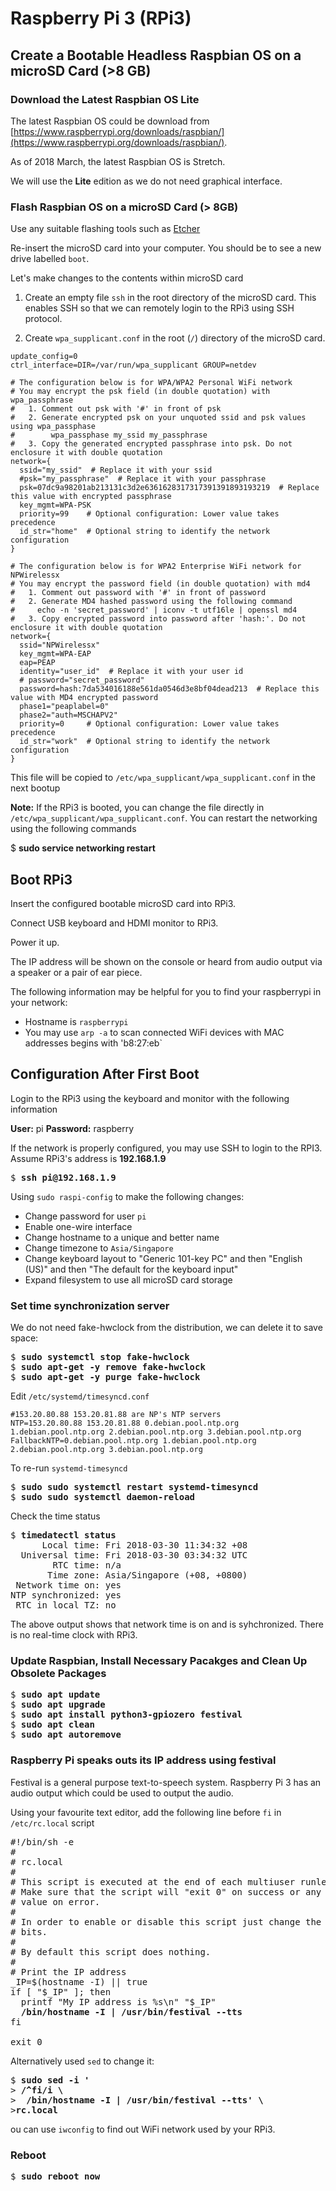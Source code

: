 # Raspberry Pi 3 (RPi3)

## Create a Bootable Headless Raspbian OS on a microSD Card (>8 GB)

### Download the Latest Raspbian OS Lite

The latest Raspbian OS could be download from [https://www.raspberrypi.org/downloads/raspbian/](https://www.raspberrypi.org/downloads/raspbian/).

As of 2018 March, the latest Raspbian OS is Stretch.

We will use the **Lite** edition as we do not need graphical interface.

### Flash Raspbian OS on a microSD Card (> 8GB)

Use any suitable flashing tools such as [Etcher](https://etcher.io/)

Re-insert the microSD card into your computer.  You should be to see a new drive labelled `boot`.

Let's make changes to the contents within microSD card
1.  Create an empty file `ssh` in the root directory of the microSD card. This enables SSH so that we can remotely login to the RPi3 using SSH protocol.

1.  Create `wpa_supplicant.conf` in the root (`/`) directory of the microSD card.

```
update_config=0
ctrl_interface=DIR=/var/run/wpa_supplicant GROUP=netdev

# The configuration below is for WPA/WPA2 Personal WiFi network
# You may encrypt the psk field (in double quotation) with wpa_passphrase
#   1. Comment out psk with '#' in front of psk
#   2. Generate encrypted psk on your unquoted ssid and psk values using wpa_passphase
#        wpa_passphase my_ssid my_passphrase
#   3. Copy the generated encrypted passphrase into psk. Do not enclosure it with double quotation
network={
  ssid="my_ssid"  # Replace it with your ssid
  #psk="my_passphrase"  # Replace it with your passphrase
  psk=07dc9a98201ab213131c3d2e6361628317317391391893193219  # Replace this value with encrypted passphrase
  key_mgmt=WPA-PSK
  priority=99    # Optional configuration: Lower value takes precedence
  id_str="home"  # Optional string to identify the network configuration
}

# The configuration below is for WPA2 Enterprise WiFi network for NPWirelessx
# You may encrypt the password field (in double quotation) with md4
#   1. Comment out password with '#' in front of password
#   2. Generate MD4 hashed password using the following command
#     echo -n 'secret_password' | iconv -t utf16le | openssl md4   
#   3. Copy encrypted password into password after 'hash:'. Do not enclosure it with double quotation
network={
  ssid="NPWirelessx"
  key_mgmt=WPA-EAP
  eap=PEAP
  identity="user_id"  # Replace it with your user id
  # password="secret_password"
  password=hash:7da534016188e561da0546d3e8bf04dead213  # Replace this value with MD4 encrypted password
  phase1="peaplabel=0"
  phase2="auth=MSCHAPV2"
  priority=0     # Optional configuration: Lower value takes precedence
  id_str="work"  # Optional string to identify the network configuration
}
```

This file will be copied to `/etc/wpa_supplicant/wpa_supplicant.conf` in the next bootup

**Note:** If the RPi3 is booted, you can change the file directly in `/etc/wpa_supplicant/wpa_supplicant.conf`.
You can restart the networking using the following commands

$ <b>sudo service networking restart</b>

## Boot RPi3

Insert the configured bootable microSD card into RPi3.

Connect USB keyboard and HDMI monitor to RPi3.

Power it up.

The IP address will be shown on the console or heard from audio output via a speaker or a pair of ear piece.

The following information may be helpful for you to find your raspberrypi in your network:
- Hostname is `raspberrypi`
- You may use `arp -a` to scan connected WiFi devices with MAC addresses begins with 'b8:27:eb`

## Configuration After First Boot

Login to the RPi3 using the keyboard and monitor with the following information

**User:** pi
**Password:** raspberry

If the network is properly configured, you may use SSH to login to the RPI3. Assume RPi3's address is **192.168.1.9**

<pre>
$ <b>ssh pi@192.168.1.9</b>
</pre>

Using `sudo raspi-config` to make the following changes:
- Change password for user `pi`
- Enable one-wire interface
- Change hostname to a unique and better name
- Change timezone to `Asia/Singapore`
- Change keyboard layout to "Generic 101-key PC" and then "English (US)" and then "The default for the keyboard input"
- Expand filesystem to use all microSD card storage

### Set time synchronization server

We do not need fake-hwclock from the distribution, we can delete it to save space:
<pre>
$ <b>sudo systemctl stop fake-hwclock</b>
$ <b>sudo apt-get -y remove fake-hwclock</b>
$ <b>sudo apt-get -y purge fake-hwclock</b>
</pre>

Edit `/etc/systemd/timesyncd.conf`

```
#153.20.80.88 153.20.81.88 are NP's NTP servers
NTP=153.20.80.88 153.20.81.88 0.debian.pool.ntp.org 1.debian.pool.ntp.org 2.debian.pool.ntp.org 3.debian.pool.ntp.org
FallbackNTP=0.debian.pool.ntp.org 1.debian.pool.ntp.org 2.debian.pool.ntp.org 3.debian.pool.ntp.org
```

To re-run `systemd-timesyncd`

<pre>
$ <b>sudo sudo systemctl restart systemd-timesyncd</b>
$ <b>sudo sudo systemctl daemon-reload</b>
</pre>

Check the time status 

<pre>
$ <b>timedatectl status</b>
      Local time: Fri 2018-03-30 11:34:32 +08
  Universal time: Fri 2018-03-30 03:34:32 UTC
        RTC time: n/a
       Time zone: Asia/Singapore (+08, +0800)
 Network time on: yes
NTP synchronized: yes
 RTC in local TZ: no
</pre>

The above output shows that network time is on and is syhchronized.  There is no real-time clock with RPi3.

### Update Raspbian, Install Necessary Pacakges and Clean Up Obsolete Packages

<pre>
$ <b>sudo apt update</b>
$ <b>sudo apt upgrade</b>
$ <b>sudo apt install python3-gpiozero festival</b>
$ <b>sudo apt clean</b>
$ <b>sudo apt autoremove</b>
</pre>

### Raspberry Pi speaks outs its IP address using festival

Festival is a general purpose text-to-speech system. Raspberry Pi 3 has an audio output which could be used to output the audio.

Using your favourite text editor, add the following line before `fi` in `/etc/rc.local` script

<pre>
#!/bin/sh -e
#
# rc.local
#
# This script is executed at the end of each multiuser runlevel.
# Make sure that the script will "exit 0" on success or any other
# value on error.
#
# In order to enable or disable this script just change the execution
# bits.
#
# By default this script does nothing.
#
# Print the IP address
_IP=$(hostname -I) || true
if [ "$_IP" ]; then
  printf "My IP address is %s\n" "$_IP"
<b>  /bin/hostname -I | /usr/bin/festival --tts</b>
fi

exit 0
</pre>

Alternatively used `sed` to change it:

<pre>
$ <b>sudo sed -i '</b>
><b> /^fi/i \</b>
><b>  /bin/hostname -I | /usr/bin/festival --tts' \</b>
><b>rc.local</b>
</pre>

ou can use `iwconfig` to find out WiFi network used by your RPi3.

### Reboot

<pre>
$ <b>sudo reboot now</b>
</pre>
